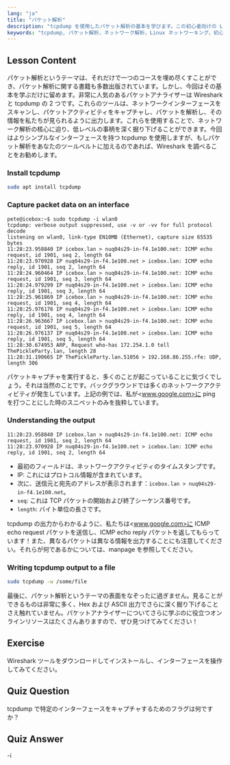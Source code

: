 ```yaml
---
lang: "ja"
title: "パケット解析"
description: "tcpdump を使用したパケット解析の基本を学びます。この初心者向けの Linux ガイドで、ネットワークトラフィックを理解し、データをキャプチャし、出力を解釈します。"
keywords: "tcpdump, パケット解析，ネットワーク解析，Linux ネットワーキング，初心者チュートリアル，Wireshark, Linux コマンド，ネットワークトラフィック"
---
```


## Lesson Content

パケット解析というテーマは、それだけで一つのコースを埋め尽くすことができ、パケット解析に関する書籍も多数出版されています。しかし、今回はその基本を学ぶだけに留めます。非常に人気のあるパケットアナライザーは Wireshark と tcpdump の 2 つです。これらのツールは、ネットワークインターフェースをスキャンし、パケットアクティビティをキャプチャし、パケットを解析し、その情報を私たちが見られるように出力します。これらを使用することで、ネットワーク解析の核心に迫り、低レベルの事柄を深く掘り下げることができます。今回はよりシンプルなインターフェースを持つ tcpdump を使用しますが、もしパケット解析をあなたのツールベルトに加えるのであれば、Wireshark を調べることをお勧めします。

### Install tcpdump

```bash
sudo apt install tcpdump
```

### Capture packet data on an interface

```plaintext
pete@icebox:~$ sudo tcpdump -i wlan0
tcpdump: verbose output suppressed, use -v or -vv for full protocol decode
listening on wlan0, link-type EN10MB (Ethernet), capture size 65535 bytes
11:28:23.958840 IP icebox.lan > nuq04s29-in-f4.1e100.net: ICMP echo request, id 1901, seq 2, length 64
11:28:23.970928 IP nuq04s29-in-f4.1e100.net > icebox.lan: ICMP echo reply, id 1901, seq 2, length 64
11:28:24.960464 IP icebox.lan > nuq04s29-in-f4.1e100.net: ICMP echo request, id 1901, seq 3, length 64
11:28:24.979299 IP nuq04s29-in-f4.1e100.net > icebox.lan: ICMP echo reply, id 1901, seq 3, length 64
11:28:25.961869 IP icebox.lan > nuq04s29-in-f4.1e100.net: ICMP echo request, id 1901, seq 4, length 64
11:28:25.976176 IP nuq04s29-in-f4.1e100.net > icebox.lan: ICMP echo reply, id 1901, seq 4, length 64
11:28:26.963667 IP icebox.lan > nuq04s29-in-f4.1e100.net: ICMP echo request, id 1901, seq 5, length 64
11:28:26.976137 IP nuq04s29-in-f4.1e100.net > icebox.lan: ICMP echo reply, id 1901, seq 5, length 64
11:28:30.674953 ARP, Request who-has 172.254.1.0 tell ThePickleParty.lan, length 28
11:28:31.190665 IP ThePickleParty.lan.51056 > 192.168.86.255.rfe: UDP, length 306
```

パケットキャプチャを実行すると、多くのことが起こっていることに気づくでしょう。それは当然のことです。バックグラウンドでは多くのネットワークアクティビティが発生しています。上記の例では、私が<www.google.com>に ping を打つことにした時のスニペットのみを抜粋しています。

### Understanding the output

```plaintext
11:28:23.958840 IP icebox.lan > nuq04s29-in-f4.1e100.net: ICMP echo request, id 1901, seq 2, length 64
11:28:23.970928 IP nuq04s29-in-f4.1e100.net > icebox.lan: ICMP echo reply, id 1901, seq 2, length 64
```

- 最初のフィールドは、ネットワークアクティビティのタイムスタンプです。
- IP: これにはプロトコル情報が含まれています。
- 次に、送信元と宛先のアドレスが表示されます：`icebox.lan > nuq04s29-in-f4.1e100.net`。
- `seq`: これは TCP パケットの開始および終了シーケンス番号です。
- `length`: バイト単位の長さです。

tcpdump の出力からわかるように、私たちは<www.google.com>に ICMP echo request パケットを送信し、ICMP echo reply パケットを返してもらっています！また、異なるパケットは異なる情報を出力することにも注意してください。それらが何であるかについては、manpage を参照してください。

### Writing tcpdump output to a file

```bash
sudo tcpdump -w /some/file
```

最後に、パケット解析というテーマの表面をなぞったに過ぎません。見ることができるものは非常に多く、Hex および ASCII 出力でさらに深く掘り下げることさえ触れていません。パケットアナライザーについてさらに学ぶのに役立つオンラインリソースはたくさんありますので、ぜひ見つけてみてください！

## Exercise

Wireshark ツールをダウンロードしてインストールし、インターフェースを操作してみてください。

## Quiz Question

tcpdump で特定のインターフェースをキャプチャするためのフラグは何ですか？

## Quiz Answer

-i
